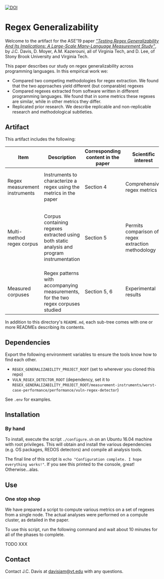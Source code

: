 [![DOI](https://zenodo.org/badge/208951153.svg)](https://zenodo.org/badge/latestdoi/208951153)

# Regex Generalizability

Welcome to the artifact for the ASE'19 paper [*"Testing Regex Generalizability And Its Implications: A Large-Scale Many-Language Measurement Study"*](https://people.cs.vt.edu/davisjam/downloads/publications/DavisMoyerKazerouniLee-RegexGeneralizability-ASE19.pdf), by J.C. Davis, D. Moyer, A.M. Kazerouni, all of Virginia Tech, and D. Lee, of Stony Brook University and Virginia Tech.

This paper describes our study on regex generalizability across programming languages.
In this empirical work we:
- Compared two competing methodologies for regex extraction. We found that the two approaches yield different (but comparable) regexes
- Compared regexes extracted from software written in different programming languages. We found that in some metrics these regexes are similar, while in other metrics they differ.
- Replicated prior research. We describe replicable and non-replicable research and methodological subtleties.

## Artifact

This artifact includes the following:

| Item | Description | Corresponding content in the paper | Scientific interest | Relation to prior work |
|------|-------------|---------------------|------------------------------------|------------------------|
| Regex measurement instruments | Instruments to characterize a regex using the metrics in the paper | Section 4 | Comprehensive regex metrics | Unifies metrics from several previous works |
| Multi-method regex corpus | Corpus containing regexes extracted using both static analysis and program instrumentation | Section 5 | Permits comparison of regex extraction methodology | Prior work followed one of these methods. They have not previously been compared. |
| Measured corpuses | Regex patterns with accompanying measurements, for the two regex corpuses studied | Section 5, 6 | Experimental results | Measures of old and new metrics on corpuses |

In addition to this directory's `README.md`, each sub-tree comes with one or more READMEs describing its contents.

## Dependencies

Export the following environment variables to ensure the tools know how to find each other.
- `REGEX_GENERALIZABILITY_PROJECT_ROOT` (set to wherever you cloned this repo)
- `VULN_REGEX_DETECTOR_ROOT` (dependency, set it to `REGEX_GENERALIZABILITY_PROJECT_ROOT/measurement-instruments/worst-case-performance/performance/vuln-regex-detector`)

See `.env` for examples.

## Installation

### By hand

To install, execute the script `./configure.sh` on an Ubuntu 16.04 machine with root privileges.
This will obtain and install the various dependencies (e.g. OS packages, REDOS detectors) and compile all analysis tools.

The final line of this script is `echo "Configuration complete. I hope everything works!"`.
If you see this printed to the console, great!
Otherwise...alas.

## Use

### One stop shop

We have prepared a script to compute various metrics on a set of regexes from a single node.
The actual analyses were performed on a compute cluster, as detailed in the paper.

To use this script, run the following command and wait about 10 minutes for all of the phases to complete.

TODO XXX

## Contact

Contact J.C. Davis at davisjam@vt.edu with any questions.
